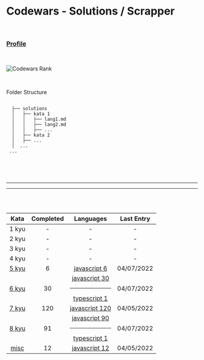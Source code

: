# Codewars - Solutions / Scrapper


<br />

### [Profile](https://www.codewars.com/users/reikrom)


<br />

![Codewars Rank](https://www.codewars.com/users/reikrom/badges/large)

<br />

Folder Structure

```

  ├── solutions
  │   ├── kata 1
  │   │   ├── lang1.md
  │   │   ├── lang2.md
  │   │   ├── ...
  │   ├── kata 2
  │   ├── ...
  │  ...
 ...
  
```


<br /><br />

<hr /><hr />

<br /><br />
 
| Kata | Completed |  Languages  |  Last Entry |
| :---: | :---: |  :-------: | :--------: |
 | 1 kyu  | - | - | - |
| 2 kyu | - | - | - |
| 3 kyu | - | - | - |
| 4 kyu | - | - | - |
| [5 kyu](https://github.com/reikrom/123456789/solutions/5%20kyu) | 6 |  [javascript&nbsp;6](https://github.com/reikrom/123456789/solutions/5%20kyu/javascript.md) | 04/07/2022 |
| [6 kyu](https://github.com/reikrom/123456789/solutions/6%20kyu) | 30 |  [javascript&nbsp;30](https://github.com/reikrom/123456789/solutions/6%20kyu/javascript.md)<hr > [typescript&nbsp;1](https://github.com/reikrom/123456789/solutions/6%20kyu/typescript.md) | 04/07/2022 |
| [7 kyu](https://github.com/reikrom/123456789/solutions/7%20kyu) | 120 |  [javascript&nbsp;120](https://github.com/reikrom/123456789/solutions/7%20kyu/javascript.md) | 04/05/2022 |
| [8 kyu](https://github.com/reikrom/123456789/solutions/8%20kyu) | 91 |  [javascript&nbsp;90](https://github.com/reikrom/123456789/solutions/8%20kyu/javascript.md)<hr > [typescript&nbsp;1](https://github.com/reikrom/123456789/solutions/8%20kyu/typescript.md) | 04/07/2022 |
| [misc](https://github.com/reikrom/123456789/solutions/misc) | 12 |  [javascript&nbsp;12](https://github.com/reikrom/123456789/solutions/misc/javascript.md) | 04/05/2022 |